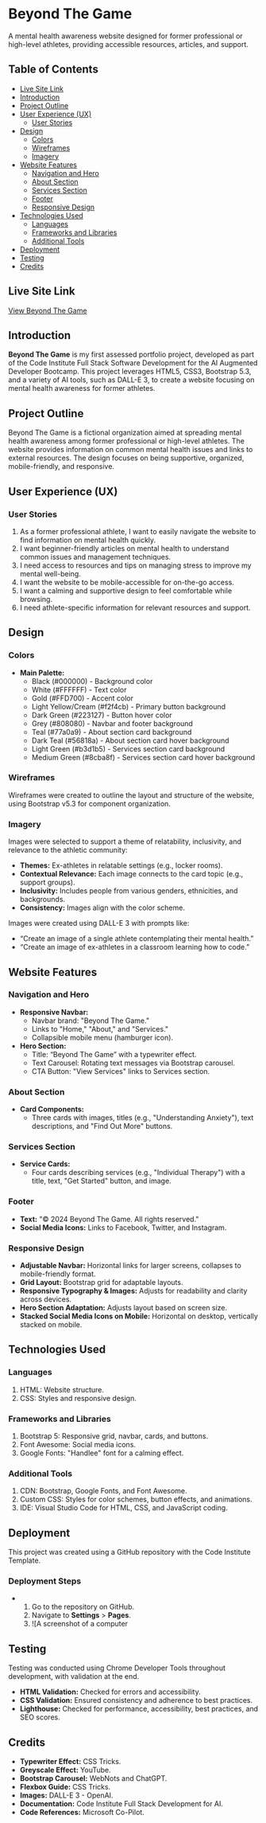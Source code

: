 # Beyond The Game

A mental health awareness website designed for former professional or high-level athletes, providing accessible resources, articles, and support.

## Table of Contents

- [Live Site Link](#live-site-link)
- [Introduction](#introduction)
- [Project Outline](#project-outline)
- [User Experience (UX)](#user-experience-ux)
  - [User Stories](#user-stories)
- [Design](#design)
  - [Colors](#colors)
  - [Wireframes](#wireframes)
  - [Imagery](#imagery)
- [Website Features](#website-features)
  - [Navigation and Hero](#navigation-and-hero)
  - [About Section](#about-section)
  - [Services Section](#services-section)
  - [Footer](#footer)
  - [Responsive Design](#responsive-design)
- [Technologies Used](#technologies-used)
  - [Languages](#languages)
  - [Frameworks and Libraries](#frameworks-and-libraries)
  - [Additional Tools](#additional-tools)
- [Deployment](#deployment)
- [Testing](#testing)
- [Credits](#credits)

## Live Site Link

[View Beyond The Game](https://mahmudurmahid.github.io/individual-formative-assessment/)

## Introduction

**Beyond The Game** is my first assessed portfolio project, developed as part of the Code Institute Full Stack Software Development for the AI Augmented Developer Bootcamp. This project leverages HTML5, CSS3, Bootstrap 5.3, and a variety of AI tools, such as DALL-E 3, to create a website focusing on mental health awareness for former athletes.

## Project Outline

Beyond The Game is a fictional organization aimed at spreading mental health awareness among former professional or high-level athletes. The website provides information on common mental health issues and links to external resources. The design focuses on being supportive, organized, mobile-friendly, and responsive.

## User Experience (UX)

### User Stories

1. As a former professional athlete, I want to easily navigate the website to find information on mental health quickly.
2. I want beginner-friendly articles on mental health to understand common issues and management techniques.
3. I need access to resources and tips on managing stress to improve my mental well-being.
4. I want the website to be mobile-accessible for on-the-go access.
5. I want a calming and supportive design to feel comfortable while browsing.
6. I need athlete-specific information for relevant resources and support.

## Design

### Colors

- **Main Palette:**
  - Black (#000000) - Background color
  - White (#FFFFFF) - Text color
  - Gold (#FFD700) - Accent color
  - Light Yellow/Cream (#f2f4cb) - Primary button background
  - Dark Green (#223127) - Button hover color
  - Grey (#808080) - Navbar and footer background
  - Teal (#77a0a9) - About section card background
  - Dark Teal (#56818a) - About section card hover background
  - Light Green (#b3d1b5) - Services section card background
  - Medium Green (#8cba8f) - Services section card hover background

### Wireframes

Wireframes were created to outline the layout and structure of the website, using Bootstrap v5.3 for component organization.

### Imagery

Images were selected to support a theme of relatability, inclusivity, and relevance to the athletic community:

- **Themes:** Ex-athletes in relatable settings (e.g., locker rooms).
- **Contextual Relevance:** Each image connects to the card topic (e.g., support groups).
- **Inclusivity:** Includes people from various genders, ethnicities, and backgrounds.
- **Consistency:** Images align with the color scheme.

Images were created using DALL-E 3 with prompts like:

- “Create an image of a single athlete contemplating their mental health.”
- “Create an image of ex-athletes in a classroom learning how to code.”

## Website Features

### Navigation and Hero

- **Responsive Navbar:**
  - Navbar brand: "Beyond The Game."
  - Links to "Home," "About," and "Services."
  - Collapsible mobile menu (hamburger icon).
- **Hero Section:**
  - Title: “Beyond The Game” with a typewriter effect.
  - Text Carousel: Rotating text messages via Bootstrap carousel.
  - CTA Button: "View Services" links to Services section.

### About Section

- **Card Components:**
  - Three cards with images, titles (e.g., "Understanding Anxiety"), text descriptions, and "Find Out More" buttons.

### Services Section

- **Service Cards:**
  - Four cards describing services (e.g., "Individual Therapy") with a title, text, "Get Started" button, and image.

### Footer

- **Text:** "© 2024 Beyond The Game. All rights reserved."
- **Social Media Icons:** Links to Facebook, Twitter, and Instagram.

### Responsive Design

- **Adjustable Navbar:** Horizontal links for larger screens, collapses to mobile-friendly format.
- **Grid Layout:** Bootstrap grid for adaptable layouts.
- **Responsive Typography & Images:** Adjusts for readability and clarity across devices.
- **Hero Section Adaptation:** Adjusts layout based on screen size.
- **Stacked Social Media Icons on Mobile:** Horizontal on desktop, vertically stacked on mobile.

## Technologies Used

### Languages

1. HTML: Website structure.
2. CSS: Styles and responsive design.

### Frameworks and Libraries

1. Bootstrap 5: Responsive grid, navbar, cards, and buttons.
2. Font Awesome: Social media icons.
3. Google Fonts: "Handlee" font for a calming effect.

### Additional Tools

1. CDN: Bootstrap, Google Fonts, and Font Awesome.
2. Custom CSS: Styles for color schemes, button effects, and animations.
3. IDE: Visual Studio Code for HTML, CSS, and JavaScript coding.

## Deployment

This project was created using a GitHub repository with the Code Institute Template.

### Deployment Steps

- 1. Go to the repository on GitHub.
  2. Navigate to **Settings** > **Pages**.
  3. ![A screenshot of a computer

## Testing

Testing was conducted using Chrome Developer Tools throughout development, with validation at the end.

- **HTML Validation:** Checked for errors and accessibility.
- **CSS Validation:** Ensured consistency and adherence to best practices.
- **Lighthouse:** Checked for performance, accessibility, best practices, and SEO scores.

## Credits

- **Typewriter Effect:** CSS Tricks.
- **Greyscale Effect:** YouTube.
- **Bootstrap Carousel:** WebNots and ChatGPT.
- **Flexbox Guide:** CSS Tricks.
- **Images:** DALL-E 3 - OpenAI.
- **Documentation:** Code Institute Full Stack Development for AI.
- **Code References:** Microsoft Co-Pilot.
